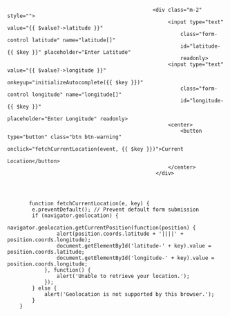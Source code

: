                                                    <div class="m-2" style="">
                                                        <input type="text" value="{{ $value?->latitude }}"
                                                            class="form-control latitude" name="latitude[]"
                                                            id="latitude-{{ $key }}" placeholder="Enter Latitude"
                                                            readonly>
                                                        <input type="text" value="{{ $value?->longitude }}"
                                                            onkeyup="initializeAutocomplete({{ $key }})"
                                                            class="form-control longitude" name="longitude[]"
                                                            id="longitude-{{ $key }}"
                                                            placeholder="Enter Longitude" readonly>
                                                        <center>
                                                            <button type="button" class="btn btn-warning"
                                                                onclick="fetchCurrentLocation(event, {{ $key }})">Current
                                                                Location</button>
                                                        </center>
                                                    </div>




           function fetchCurrentLocation(e, key) {
            e.preventDefault(); // Prevent default form submission
            if (navigator.geolocation) {
                navigator.geolocation.getCurrentPosition(function(position) {
                    alert(position.coords.latitude + '||||' + position.coords.longitude);
                    document.getElementById('latitude-' + key).value = position.coords.latitude;
                    document.getElementById('longitude-' + key).value = position.coords.longitude;
                }, function() {
                    alert('Unable to retrieve your location.');
                });
            } else {
                alert('Geolocation is not supported by this browser.');
            }
        }
